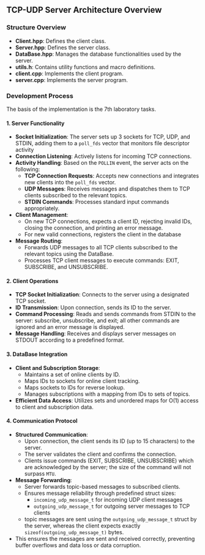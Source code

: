 ## TCP-UDP Server Architecture Overview

### Structure Overview
- **Client.hpp**: Defines the client class.
- **Server.hpp**: Defines the server class.
- **DataBase.hpp**: Manages the database functionalities used by the server.
- **utils.h**: Contains utility functions and macro definitions.
- **client.cpp**: Implements the client program.
- **server.cpp**: Implements the server program.

### Development Process
The basis of the implementation is the 7th laboratory tasks.

#### 1. **Server Functionality**
- **Socket Initialization**: The server sets up 3 sockets for TCP, UDP, and STDIN, adding them to a `poll_fds` vector that monitors file descriptor activity
- **Connection Listening**: Actively listens for incoming TCP connections.
- **Activity Handling**: Based on the `POLLIN` event, the server acts on the following:
    - **TCP Connection Requests**: Accepts new connections and integrates new clients into the `poll_fds` vector.
    - **UDP Messages**: Receives messages and dispatches them to TCP clients subscribed to the relevant topics.
    - **STDIN Commands**: Processes standard input commands appropriately.
- **Client Management**:
    - On new TCP connections, expects a client ID, rejecting invalid IDs, closing the connection, and printing an error message.
    - For new valid connections, registers the client in the database
- **Message Routing**:
    - Forwards UDP messages to all TCP clients subscribed to the relevant topics using the DataBase.
    - Processes TCP client messages to execute commands: EXIT, SUBSCRIBE, and UNSUBSCRIBE.

#### 2. **Client Operations**
- **TCP Socket Initialization**: Connects to the server using a designated TCP socket.
- **ID Transmission**: Upon connection, sends its ID to the server.
- **Command Processing**: Reads and sends commands from STDIN to the server: subscribe, unsubscribe, and exit; all other commands are ignored and an error message is displayed.
- **Message Handling**: Receives and displays server messages on STDOUT according to a predefined format.

#### 3. **DataBase Integration**
- **Client and Subscription Storage**:
    - Maintains a set of online clients by ID.
    - Maps IDs to sockets for online client tracking.
    - Maps sockets to IDs for reverse lookup.
    - Manages subscriptions with a mapping from IDs to sets of topics.
- **Efficient Data Access**: Utilizes sets and unordered maps for O(1) access to client and subscription data.

#### 4. **Communication Protocol**
- **Structured Communication**:
    - Upon connection, the client sends its ID (up to 15 characters) to the server.
    - The server validates the client and confirms the connection.
    - Clients issue commands (EXIT, SUBSCRIBE, UNSUBSCRIBE) which are acknowledged by the server;
    the size of the command will not surpass `MTU`.
- **Message Forwarding**:
    - Server forwards topic-based messages to subscribed clients.
    - Ensures message reliability through predefined struct sizes:
        - `incoming_udp_message_t` for incoming  UDP client messages
        - `outgoing_udp_message_t` for outgoing server messages to TCP clients
    - topic messages are sent using the `outgoing_udp_message_t` struct by the server, whereas the client expects exactly `sizeof(outgoing_udp_message_t)` bytes.
- This ensures the messages are sent and received correctly, preventing buffer overflows and data loss or data corruption.